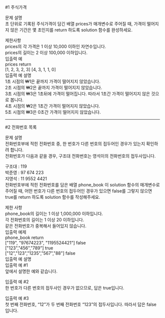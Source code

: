 #1 주식가격

문제 설명<br>
초 단위로 기록된 주식가격이 담긴 배열 prices가 매개변수로 주어질 때, 가격이 떨어지지 않은 기간은 몇 초인지를 return 하도록 solution 함수를 완성하세요.<br>

제한사항<br>
prices의 각 가격은 1 이상 10,000 이하인 자연수입니다.<br>
prices의 길이는 2 이상 100,000 이하입니다.<br>
입출력 예<br>
prices	return<br>
[1, 2, 3, 2, 3]	[4, 3, 1, 1, 0]<br>
입출력 예 설명<br>
1초 시점의 ₩1은 끝까지 가격이 떨어지지 않았습니다.<br>
2초 시점의 ₩2은 끝까지 가격이 떨어지지 않았습니다.<br>
3초 시점의 ₩3은 1초뒤에 가격이 떨어집니다. 따라서 1초간 가격이 떨어지지 않은 것으로 봅니다.<br>
4초 시점의 ₩2은 1초간 가격이 떨어지지 않았습니다.<br>
5초 시점의 ₩3은 0초간 가격이 떨어지지 않았습니다.<br>

---------------------------------------------------------------
#2 전화번호 목록<br>

문제 설명<br>
전화번호부에 적힌 전화번호 중, 한 번호가 다른 번호의 접두어인 경우가 있는지 확인하려 합니다.<br>
전화번호가 다음과 같을 경우, 구조대 전화번호는 영석이의 전화번호의 접두사입니다.<br>

구조대 : 119<br>
박준영 : 97 674 223<br>
지영석 : 11 9552 4421<br>
전화번호부에 적힌 전화번호를 담은 배열 phone_book 이 solution 함수의 매개변수로 주어질 때, 어떤 번호가 다른 번호의 접두어인 경우가 있으면 false를 그렇지 않으면 true를 return 하도록 solution 함수를 작성해주세요.<br>

제한 사항<br>
phone_book의 길이는 1 이상 1,000,000 이하입니다.<br>
각 전화번호의 길이는 1 이상 20 이하입니다.<br>
같은 전화번호가 중복해서 들어있지 않습니다.<br>
입출력 예제<br>
phone_book	return<br>
["119", "97674223", "1195524421"]	false<br>
["123","456","789"]	true<br>
["12","123","1235","567","88"]	false<br>
입출력 예 설명<br>
입출력 예 #1<br>
앞에서 설명한 예와 같습니다.<br>

입출력 예 #2<br>
한 번호가 다른 번호의 접두사인 경우가 없으므로, 답은 true입니다.<br>

입출력 예 #3<br>
첫 번째 전화번호, “12”가 두 번째 전화번호 “123”의 접두사입니다. 따라서 답은 false입니다.<br>


